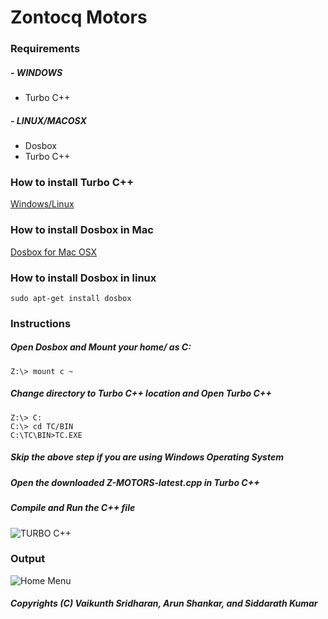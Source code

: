 # Zontocq Motors 
### Requirements 
##### - WINDOWS 
* Turbo C++
##### - LINUX/MACOSX
* Dosbox
* Turbo C++
### How to install Turbo C++ 
 [Windows/Linux](http://bharatflake.blogspot.com/2012/07/how-to-instal-turbo-c-in-ubuntu.html)
### How to install Dosbox in Mac
[Dosbox for Mac OSX](http://www.dosbox.com/wiki/DOSBox_and_Mac_OS_X)
### How to install Dosbox in linux
~~~~
sudo apt-get install dosbox
~~~~
### Instructions
##### Open Dosbox and Mount your home/<username> as C: 

~~~~
Z:\> mount c ~
~~~~
##### Change directory to Turbo C++ location and Open Turbo C++ 

~~~~
Z:\> C: 
C:\> cd TC/BIN
C:\TC\BIN>TC.EXE
~~~~
##### Skip the above step if you are using Windows Operating System
##### Open the downloaded Z-MOTORS-latest.cpp in Turbo C++  
##### Compile and Run the C++ file 

![TURBO C++](https://bytebucket.org/vaikunthsridharan/car-company-information-system/raw/96ead153043b8b3b839db1e4f0ac5942c0bc0d4f/images/TURBOC.png?token=553a49b2c4bf5ff326ff1f1912c514a6f43d3e32)

### Output
![Home Menu](https://bytebucket.org/vaikunthsridharan/car-company-information-system/raw/96ead153043b8b3b839db1e4f0ac5942c0bc0d4f/images/menu.png?token=7a91e15b6575ddb545998bfa0214bae2ca1fd591)

##### Copyrights (C) Vaikunth Sridharan, Arun Shankar, and Siddarath Kumar